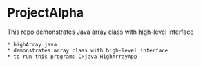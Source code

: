 # ProjectAlpha
 
 This repo demonstrates Java array class with high-level interface

``` 
* highArray.java
* demonstrates array class with high-level interface
* to run this program: C>java HighArrayApp

```
